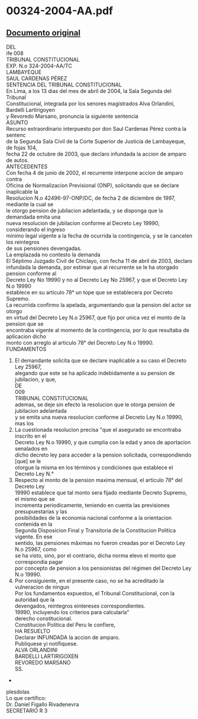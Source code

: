 
00324-2004-AA.pdf
=================
  
[Documento original](https://tc.gob.pe/jurisprudencia/2004/00324-2004-AA.pdf)  
---  
DEL  
ife 008  
TRIBUNAL CONSTITUCIONAL  
EXP. N.o 324-2004-AA/TC  
LAMBAYEQUE  
SAUL CARDENAS PÉREZ  
SENTENCIA DEL TRIBUNAL CONSTITUCIONAL  
En Lima, a los 13 dias del mes de abril de 2004, la Sala Segunda del Tribunal  
Constitucional, integrada por los senores magistrados Alva Orlandini, Bardelli Lartirigoyen  
y Revoredo Marsano, pronuncia la siguiente sentencia  
ASUNTO  
Recurso extraordinario interpuesto por don Saul Cardenas Pérez contra la sentenc  
de la Segunda Sala Civil de la Corte Superior de Justicia de Lambayeque, de fojas 104,  
fecha 22 de octubre de 2003, que declaro infundada la accion de amparo de autos.  
ANTECEDENTES  
Con fecha 4 de junio de 2002, el recurrente interpone accion de amparo contra  
Oficina de Normalizacion Previsional (ONP), solicitando que se declare inaplicable la  
Resolucion N.o 42496-97-ONP/DC, de fecha 2 de diciembre de 1997, mediante la cual se  
le otorgo pension de jubilacion adelantada, y se disponga que la demandada emita una  
nueva resolucion de jubilacion conforme al Decreto Ley 19990, considerando el ingreso  
minimo legal vigente a la fecha de ocurrida la contingencia, y se le cancelen los reintegros  
de sus pensiones devengadas.  
La emplazada no contesto la demanda  
El Séptimo Juzgado Civil de Chiclayo, con fecha 11 de abril de 2003, declaro  
infundada la demanda, por estimar que al recurrente se le ha otorgado pension conforme al  
Decreto Ley No 19990 y no al Decreto Ley No 25967, y que el Decreto Ley N.o 19990  
establece en su articulo 78° un tope que se establecera por Decreto Supremo.  
La recurrida confirmo la apelada, argumentando que la pension del actor se otorgo  
en virtud del Decreto Ley N.o 25967, que fijo por unica vez el monto de la pension que se  
encontraba vigente al momento de la contingencia, por lo que resultaba de aplicacion dicho  
monto con arreglo al articulo 78° del Decreto Ley N.o 19990.  
FUNDAMENTOS  
1. El demandante solicita que se declare inaplicable a su caso el Decreto Ley 25967,  
alegando que este se ha aplicado indebidamente a su pension de jubilacion, y que,  
DE  
009  
TRIBUNAL CONSTITUCIONAL  
ademas, se deje sin efecto la resolucion que le otorga pension de jubilacion adelantada  
y se emita una nueva resolucion conforme al Decreto Ley N.o 19990, mas los  
2. La cuestionada resolucion precisa "que el asegurado se encontraba inscrito en el  
Decreto Ley N.o 19990, y que cumplia con la edad y anos de aportacion senalados en  
dicho decreto ley para acceder a la pension solicitada, correspondiendo [que] se le  
otorgue la misma en los términos y condiciones que establece el Decreto Ley N.°  
3. Respecto al monto de la pension maxima mensual, el articulo 78° del Decreto Ley  
19990 establece que tal monto sera fijado mediante Decreto Supremo, el mismo que se  
incrementa periodicamente, teniendo en cuenta las previsiones presupuestarias y las  
posibilidades de la economia nacional conforme a la orientacion contenida en la  
Segunda Disposicion Final y Transitoria de la Constitucion Politica vigente. En ese  
sentido, las pensiones mâximas no fueron creadas por el Decreto Ley N.o 25967, como  
se ha visto, sino, por el contrario, dicha norma elevo el monto que correspondia pagar  
por concepto de pension a los pensionistas del régimen del Decreto Ley N.o 19990.  
4. Por consiguiente, en el presente caso, no se ha acreditado la vulneracion de ningun  
Por los fundamentos expuestos, el Tribunal Constitucional, con la autoridad que la  
devengados, reintegros eintereses correspondientes.  
19990, incluyendo los criterios para calcularla"  
derecho constitucional.  
Constitucion Politica del Peru le confiere,  
HA RESUELTO  
Declarar INFUNDADA la accion de amparo.  
Publiquese yi notifiquese.  
ALVA ORLANDINI  
BARDELLI LARTIRIGOXEN  
REVOREDO MARSANO  
SS.  
-  
plesdolas  
Lo que certifico:  
Dr. Daniel Figallo Rivadenevra  
SECRETARIO R 3